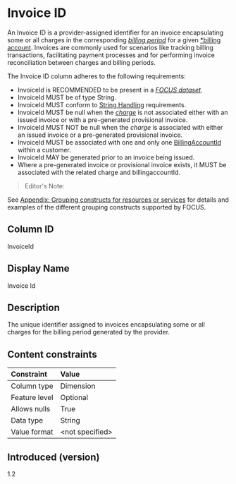 # Invoice ID

An Invoice ID is a provider-assigned identifier for an invoice encapsulating some or all charges in the corresponding [*billing period*](#glossary:billing-period) for a given [*billing account](#glossary:billing-account). Invoices are commonly used for scenarios like tracking billing transactions, facilitating payment processes and for performing invoice reconciliation between charges and billing periods. 

The Invoice ID column adheres to the following requirements:

* InvoiceId is RECOMMENDED to be present in a [*FOCUS dataset*](#glossary:FOCUS-dataset).
* InvoiceId MUST be of type String.
* InvoiceId MUST conform to [String Handling](#stringhandling) requirements.
* InvoiceId MUST be null when the [*charge*](#glossary:charge) is not associated either with an issued invoice or with a pre-generated provisional invoice.
* InvoiceId MUST NOT be null when the *charge* is associated with either an issued invoice or a pre-generated provisional invoice.
* InvoiceId MUST be associated with one and only one [BillingAccountId](#billingaccountid) within a customer.
* InvoiceId MAY be generated prior to an invoice being issued.
* Where a pre-generated invoice or provisional invoice exists, it MUST be associated with the related charge and billingaccountId.
> Editor's Note: 

See [Appendix: Grouping constructs for resources or services](#groupingconstructsforresourcesorservices) for details and examples of the different grouping constructs supported by FOCUS.

## Column ID

InvoiceId

## Display Name

Invoice Id

## Description

The unique identifier assigned to invoices encapsulating some or all charges for the billing period generated by the provider.

## Content constraints

|    Constraint   |      Value       |
|:----------------|:-----------------|
| Column type     | Dimension        |
| Feature level   | Optional        |
| Allows nulls    | True            |
| Data type       | String           |
| Value format    | \<not specified> |

## Introduced (version)

1.2
